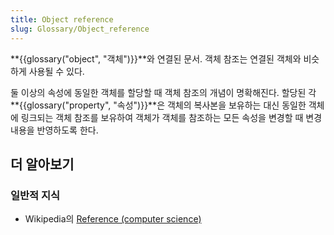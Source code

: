 ```yaml
---
title: Object reference
slug: Glossary/Object_reference
---
```

**{{glossary("object", "객체")}}**와 연결된 문서. 객체 참조는 연결된 객체와 비슷하게 사용될 수 있다.

둘 이상의 속성에 동일한 객체를 할당할 때 객체 참조의 개념이 명확해진다. 할당된 각 **{{glossary("property", "속성")}}**은 객체의 복사본을 보유하는 대신 동일한 객체에 링크되는 객체 참조를 보유하여 객체가 객체를 참조하는 모든 속성을 변경할 때 변경 내용을 반영하도록 한다.

## 더 알아보기

### 일반적 지식

- Wikipedia의 [Reference (computer science)](<https://en.wikipedia.org/wiki/Reference_(computer_science)>)
